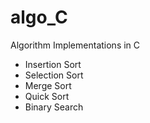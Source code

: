 # algo_C
Algorithm Implementations in C

* Insertion Sort
* Selection Sort
* Merge Sort
* Quick Sort
* Binary Search
